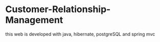 # Customer-Relationship-Management
this web is developed with java, hibernate, postgreSQL and spring mvc
